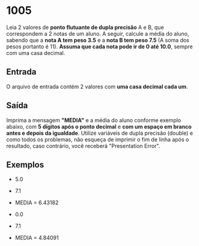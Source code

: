 # 1005
Leia 2 valores de **ponto flutuante de dupla precisão** A e B, que correspondem a 2 notas de um aluno. A seguir, calcule a média do aluno, sabendo que a **nota A tem peso 3.5** e a **nota B tem peso 7.5** (A soma dos pesos portanto é 11). **Assuma que cada nota pode ir de 0 até 10.0**, sempre com uma casa decimal.

## Entrada
O arquivo de entrada contém 2 valores com **uma casa decimal cada um**.

## Saída
Imprima a mensagem **"MEDIA"** e a média do aluno conforme exemplo abaixo, com **5 dígitos após o ponto decimal** e **com um espaço em branco antes e depois da igualdade**. Utilize variáveis de dupla precisão (double) e como todos os problemas, não esqueça de imprimir o fim de linha após o resultado, caso contrário, você receberá "Presentation Error".

## Exemplos
- 5.0
- 7.1
- MEDIA = 6.43182

- 0.0
- 7.1
- MEDIA = 4.84091
